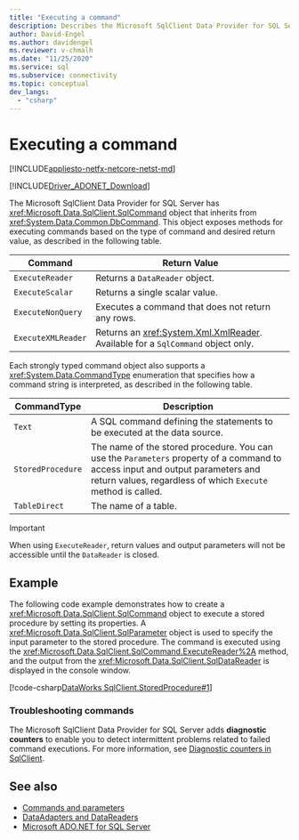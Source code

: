 ```yaml
---
title: "Executing a command"
description: Describes the Microsoft SqlClient Data Provider for SQL Server `Command` object and how to use it to execute queries and commands against a data source.
author: David-Engel
ms.author: davidengel
ms.reviewer: v-chmalh
ms.date: "11/25/2020"
ms.service: sql
ms.subservice: connectivity
ms.topic: conceptual
dev_langs:
  - "csharp"
---
```

# Executing a command

[!INCLUDE[appliesto-netfx-netcore-netst-md](../../includes/appliesto-netfx-netcore-netst-md.md)]

[!INCLUDE[Driver_ADONET_Download](../../includes/driver_adonet_download.md)]

The Microsoft SqlClient Data Provider for SQL Server has <xref:Microsoft.Data.SqlClient.SqlCommand> object that inherits from <xref:System.Data.Common.DbCommand>. This object exposes methods for executing commands based on the type of command and desired return value, as described in the following table.

|Command|Return Value|  
|-------------|------------------|  
|`ExecuteReader`|Returns a `DataReader` object.|  
|`ExecuteScalar`|Returns a single scalar value.|  
|`ExecuteNonQuery`|Executes a command that does not return any rows.|  
|`ExecuteXMLReader`|Returns an <xref:System.Xml.XmlReader>. Available for a `SqlCommand` object only.|

Each strongly typed command object also supports a <xref:System.Data.CommandType> enumeration that specifies how a command string is interpreted, as described in the following table.

|CommandType|Description|
|-----------------|-----------------|  
|`Text`|A SQL command defining the statements to be executed at the data source.|  
|`StoredProcedure`|The name of the stored procedure. You can use the `Parameters` property of a command to access input and output parameters and return values, regardless of which `Execute` method is called.|  
|`TableDirect`|The name of a table.|

> [!IMPORTANT]
> When using `ExecuteReader`, return values and output parameters will not be accessible until the `DataReader` is closed.

## Example

The following code example demonstrates how to create a <xref:Microsoft.Data.SqlClient.SqlCommand> object to execute a stored procedure by setting its properties. A <xref:Microsoft.Data.SqlClient.SqlParameter> object is used to specify the input parameter to the stored procedure. The command is executed using the <xref:Microsoft.Data.SqlClient.SqlCommand.ExecuteReader%2A> method, and the output from the <xref:Microsoft.Data.SqlClient.SqlDataReader> is displayed in the console window.

[!code-csharp[DataWorks SqlClient.StoredProcedure#1](~/../sqlclient/doc/samples/SqlCommand_StoredProcedure.cs#1)]

### Troubleshooting commands

The Microsoft SqlClient Data Provider for SQL Server adds **diagnostic counters** to enable you to detect intermittent problems related to failed command executions. For more information, see [Diagnostic counters in SqlClient](diagnostic-counters.md).

## See also

- [Commands and parameters](commands-parameters.md)
- [DataAdapters and DataReaders](dataadapters-datareaders.md)
- [Microsoft ADO.NET for SQL Server](microsoft-ado-net-sql-server.md)
